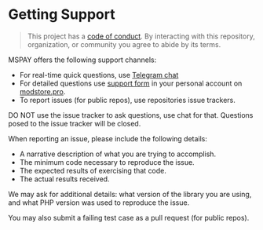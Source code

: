 # Getting Support

> This project has a [code of conduct](CODE_OF_CONDUCT.md). By interacting with this repository, organization, or community you agree to abide by its terms.

MSPAY offers the following support channels:

- For real-time quick questions, use [Telegram chat](https://t.me/orlaskin)
- For detailed questions use [support form](https://en.modstore.pro/office/support#office/support/add) in your personal account on [modstore.pro](https://modstore.pro).
- To report issues (for public repos), use repositories issue trackers.

DO NOT use the issue tracker to ask questions, use chat for that. Questions posed to the issue tracker will be closed.

When reporting an issue, please include the following details:

- A narrative description of what you are trying to accomplish.
- The minimum code necessary to reproduce the issue.
- The expected results of exercising that code.
- The actual results received.

We may ask for additional details: what version of the library you are using, and what PHP version was used to reproduce the issue.

You may also submit a failing test case as a pull request (for public repos).
